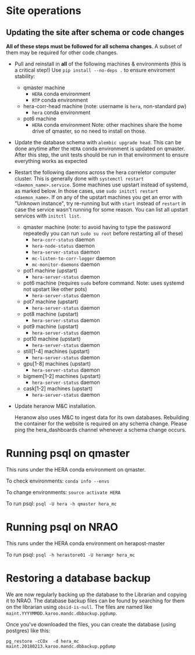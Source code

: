 Site operations
===============

## Updating the site after schema or code changes

**All of these steps must be followed for all schema changes**. A subset of them may be
required for other code changes.

- Pull and reinstall in **all** of the following machines & environments
(this is a critical step!) Use `pip install --no-deps .` to ensure enviroment stability:

  - qmaster machine
    - `HERA` conda environment
    - `RTP` conda environment
  - hera-corr-head machine (note: username is `hera`, non-standard pw)
    - `hera` conda environment
  - pot6 machine
    - `HERA` conda environment
  Note: other machines share the home drive of qmaster, so no need to install on those.

- Update the database schema with `alembic upgrade head`. This can be done anytime after
the `HERA` conda environment is updated on qmaster. After this step, the unit tests
should be run in that environment to ensure everything works as expected

- Restart the following daemons across the hera correletor computer cluster.
This is generally done with `systemctl restart <daemon_name>.service`. Some
machines use upstart instead of systemd, as marked below. In those cases, use
`sudo initctl restart <daemon_name>`. If on any of the upstart machines you get an error
with "Unknown instance", try re-running but with `start` instead of `restart` in case
the service wasn't running for some reason. You can list all upstart services with `initctl list`.

  - qmaster machine (note: to avoid having to type the password repeatedly you can run
  `sudo su root` before restarting all of these)
    - `hera-corr-status` daemon
    - `hera-node-status` daemon
    - `hera-server-status` daemon
    - `mc-listen-to-corr-logger` daemon
    - `mc-monitor-daemons` daemon
  - pot1 machine (upstart)
    - `hera-server-status` daemon
  - pot6 machine (requires `sudo` before command. Note: uses systemd not upstart like other pots)
    - `hera-server-status` daemon
  - pot7 machine (upstart)
    - `hera-server-status` daemon
  - pot8 machine (upstart)
    - `hera-server-status` daemon
  - pot9 machine (upstart)
    - `hera-server-status` daemon
  - pot10 machine (upstart)
    - `hera-server-status` daemon
  - still[1-4] machines (upstart)
    - `hera-server-status` daemon
  - gpu[1-8] machines (upstart)
    - `hera-server-status` daemon
  - bigmem[1-2] machines (upstart)
    - `hera-server-status` daemon
  - cask[1-2] machines (upstart)
    - `hera-server-status` daemon

- Update heranow M&C installation.

    Heranow also uses M&C to ingest data for its own databases.
    Rebuilding the container for the website is required on any schema change.
    Please ping the hera_dashboards channel whenever a schema change occurs.

# Running psql on qmaster

This runs under the HERA conda environment on qmaster.

To check environments: `conda info --envs`

To change environments:  `source activate HERA`

To run psql:  `psql -U hera -h qmaster hera_mc`

# Running psql on NRAO

This runs under the HERA conda environment on herapost-master

To run psql: `psql -h herastore01 -U heramgr hera_mc`

# Restoring a database backup

We are now regularly backing up the database to the Librarian and copying it to NRAO.
The database backup files can be found by searching for them on the librarian using
`obsid-is-null`. The files are named like `maint.YYYYMMDD.karoo.mandc.dbbackup.pgdump`.

Once you've downloaded the files, you can create the database (using postgres) like this:

`pg_restore -cCOx  -d hera_mc  maint.20180213.karoo.mandc.dbbackup.pgdump`

